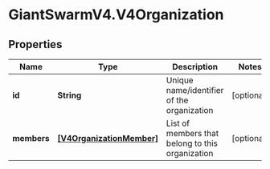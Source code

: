 # GiantSwarmV4.V4Organization

## Properties
Name | Type | Description | Notes
------------ | ------------- | ------------- | -------------
**id** | **String** | Unique name/identifier of the organization | [optional] 
**members** | [**[V4OrganizationMember]**](V4OrganizationMember.md) | List of members that belong to this organization | [optional] 


